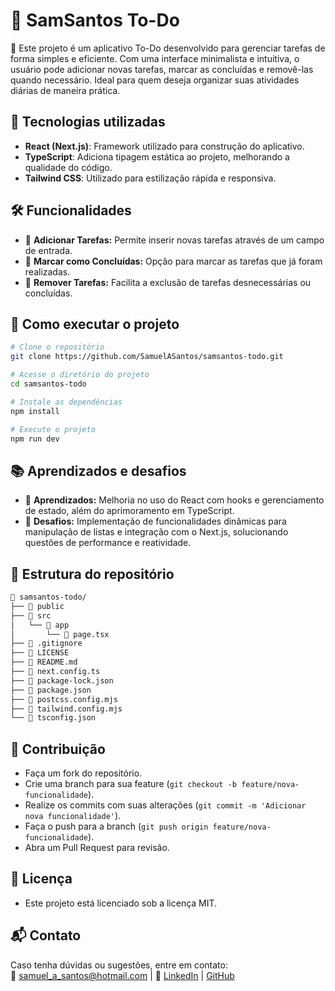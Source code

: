 # 📌 SamSantos To-Do

📜 Este projeto é um aplicativo To-Do desenvolvido para gerenciar tarefas de forma simples e eficiente. Com uma interface minimalista e intuitiva, o usuário pode adicionar novas tarefas, marcar as concluídas e removê-las quando necessário. Ideal para quem deseja organizar suas atividades diárias de maneira prática.

## 🚀 Tecnologias utilizadas
- **React (Next.js)**: Framework utilizado para construção do aplicativo.
- **TypeScript**: Adiciona tipagem estática ao projeto, melhorando a qualidade do código.
- **Tailwind CSS**: Utilizado para estilização rápida e responsiva.

## 🛠️ Funcionalidades
- 📌 **Adicionar Tarefas:** Permite inserir novas tarefas através de um campo de entrada.
- 📌 **Marcar como Concluídas:** Opção para marcar as tarefas que já foram realizadas.
- 📌 **Remover Tarefas:** Facilita a exclusão de tarefas desnecessárias ou concluídas.

## 🔧 Como executar o projeto
```bash
# Clone o repositório
git clone https://github.com/SamuelASantos/samsantos-todo.git

# Acesse o diretório do projeto
cd samsantos-todo

# Instale as dependências
npm install

# Execute o projeto
npm run dev
```

## 📚 Aprendizados e desafios
- 🎯 **Aprendizados:** Melhoria no uso do React com hooks e gerenciamento de estado, além do aprimoramento em TypeScript.
- 🤔 **Desafios:** Implementação de funcionalidades dinâmicas para manipulação de listas e integração com o Next.js, solucionando questões de performance e reatividade.

## 📂 Estrutura do repositório
```bash
📁 samsantos-todo/
├── 📁 public
├── 📁 src
│   └── 📁 app
│       └── 📄 page.tsx
├── 📄 .gitignore
├── 📄 LICENSE
├── 📄 README.md
├── 📄 next.config.ts
├── 📄 package-lock.json
├── 📄 package.json
├── 📄 postcss.config.mjs
├── 📄 tailwind.config.mjs
└── 📄 tsconfig.json

```

## 📢 Contribuição
- Faça um fork do repositório.
- Crie uma branch para sua feature (`git checkout -b feature/nova-funcionalidade`).
- Realize os commits com suas alterações (`git commit -m 'Adicionar nova funcionalidade'`).
- Faça o push para a branch (`git push origin feature/nova-funcionalidade`).
- Abra um Pull Request para revisão.

## 📄 Licença
- Este projeto está licenciado sob a licença MIT.

## 📬 Contato
Caso tenha dúvidas ou sugestões, entre em contato:  
📧 samuel_a_santos@hotmail.com | 🔗 [LinkedIn](https://linkedin.com/in/samsantosdev) | [GitHub](https://github.com/SamuelASantos)